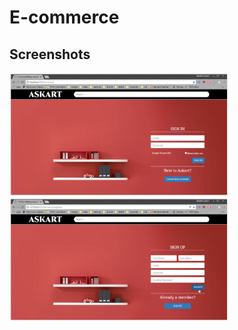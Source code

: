 # E-commerce

## Screenshots

<img src="assets/one.PNG" alt="home page" width="350" height="197"><img src="assets/two.PNG" alt="home page" width="350" height="197">